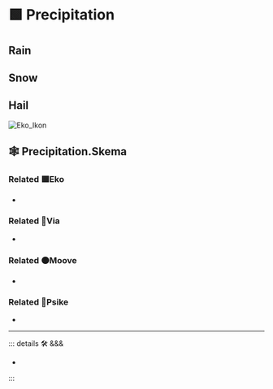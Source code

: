 # 🟩  <ekos>Precipitation</ekos>

## Rain

## Snow

## Hail

![Eko_Ikon](/BetaIkon/Ekos_Ikon.png)

## 🕸 Precipitation.Skema

### Related 🟩<ekos>Eko</ekos>

-

### Related 🔻<via>Via</via>

-

### Related 🟠<mooves>Moove</mooves>

-

### Related 💜<psike>Psike</psike>

-

---

<!-- =================================================== -->
<!-- =================================================== -->
<!-- =================================================== -->
<!-- =================================================== -->
<!-- =================================================== -->
::: details 🛠 <dev>&&&</dev>

-

:::
